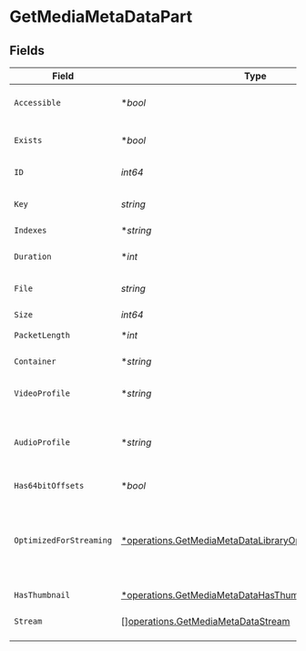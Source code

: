 # GetMediaMetaDataPart


## Fields

| Field                                                                                                                               | Type                                                                                                                                | Required                                                                                                                            | Description                                                                                                                         | Example                                                                                                                             |
| ----------------------------------------------------------------------------------------------------------------------------------- | ----------------------------------------------------------------------------------------------------------------------------------- | ----------------------------------------------------------------------------------------------------------------------------------- | ----------------------------------------------------------------------------------------------------------------------------------- | ----------------------------------------------------------------------------------------------------------------------------------- |
| `Accessible`                                                                                                                        | **bool*                                                                                                                             | :heavy_minus_sign:                                                                                                                  | Indicates if the part is accessible.                                                                                                | true                                                                                                                                |
| `Exists`                                                                                                                            | **bool*                                                                                                                             | :heavy_minus_sign:                                                                                                                  | Indicates if the part exists.                                                                                                       | true                                                                                                                                |
| `ID`                                                                                                                                | *int64*                                                                                                                             | :heavy_check_mark:                                                                                                                  | Unique part identifier.                                                                                                             | 418385                                                                                                                              |
| `Key`                                                                                                                               | *string*                                                                                                                            | :heavy_check_mark:                                                                                                                  | Key to access this part.                                                                                                            | /library/parts/418385/1735864239/file.mkv                                                                                           |
| `Indexes`                                                                                                                           | **string*                                                                                                                           | :heavy_minus_sign:                                                                                                                  | N/A                                                                                                                                 | sd                                                                                                                                  |
| `Duration`                                                                                                                          | **int*                                                                                                                              | :heavy_minus_sign:                                                                                                                  | Duration of the part in milliseconds.                                                                                               | 9610350                                                                                                                             |
| `File`                                                                                                                              | *string*                                                                                                                            | :heavy_check_mark:                                                                                                                  | File path for the part.                                                                                                             | /mnt/Movies_1/W/Wicked (2024).mkv                                                                                                   |
| `Size`                                                                                                                              | *int64*                                                                                                                             | :heavy_check_mark:                                                                                                                  | File size in bytes.                                                                                                                 | 30649952104                                                                                                                         |
| `PacketLength`                                                                                                                      | **int*                                                                                                                              | :heavy_minus_sign:                                                                                                                  | N/A                                                                                                                                 | 188                                                                                                                                 |
| `Container`                                                                                                                         | **string*                                                                                                                           | :heavy_minus_sign:                                                                                                                  | Container format of the part.                                                                                                       | mkv                                                                                                                                 |
| `VideoProfile`                                                                                                                      | **string*                                                                                                                           | :heavy_minus_sign:                                                                                                                  | Video profile for the part.                                                                                                         | main 10                                                                                                                             |
| `AudioProfile`                                                                                                                      | **string*                                                                                                                           | :heavy_minus_sign:                                                                                                                  | The audio profile used for the media (e.g., DTS, Dolby Digital, etc.).                                                              | dts                                                                                                                                 |
| `Has64bitOffsets`                                                                                                                   | **bool*                                                                                                                             | :heavy_minus_sign:                                                                                                                  | N/A                                                                                                                                 | false                                                                                                                               |
| `OptimizedForStreaming`                                                                                                             | [*operations.GetMediaMetaDataLibraryOptimizedForStreaming](../../models/operations/getmediametadatalibraryoptimizedforstreaming.md) | :heavy_minus_sign:                                                                                                                  | Has this media been optimized for streaming. NOTE: This can be 0, 1, false or true                                                  |                                                                                                                                     |
| `HasThumbnail`                                                                                                                      | [*operations.GetMediaMetaDataHasThumbnail](../../models/operations/getmediametadatahasthumbnail.md)                                 | :heavy_minus_sign:                                                                                                                  | N/A                                                                                                                                 | 1                                                                                                                                   |
| `Stream`                                                                                                                            | [][operations.GetMediaMetaDataStream](../../models/operations/getmediametadatastream.md)                                            | :heavy_minus_sign:                                                                                                                  | An array of streams for this part.                                                                                                  |                                                                                                                                     |